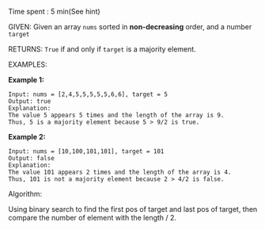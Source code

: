 Time spent :  5 min(See hint)

GIVEN: Given an array `nums` sorted in **non-decreasing** order, and a number `target`

RETURNS: `True` if and only if `target` is a majority element.

EXAMPLES:

**Example 1:**

```
Input: nums = [2,4,5,5,5,5,5,6,6], target = 5
Output: true
Explanation: 
The value 5 appears 5 times and the length of the array is 9.
Thus, 5 is a majority element because 5 > 9/2 is true.
```

**Example 2:**

```
Input: nums = [10,100,101,101], target = 101
Output: false
Explanation: 
The value 101 appears 2 times and the length of the array is 4.
Thus, 101 is not a majority element because 2 > 4/2 is false.
```

Algorithm:

Using binary search to find the first pos of target and last pos of target, then compare the number of element with the length / 2.